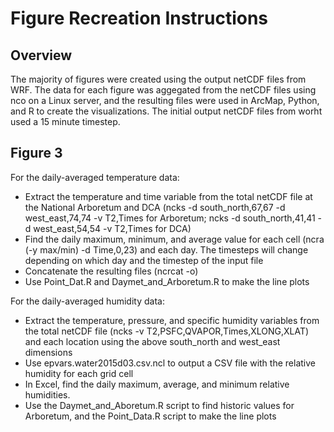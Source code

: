 # Figure Recreation Instructions

## Overview
The majority of figures were created using the output netCDF files from WRF. The data for each figure was aggegated from the netCDF files using nco on a Linux server, and the resulting files were used in ArcMap, Python, and R to create the visualizations. The initial output netCDF files from worht used a 15 minute timestep.


## Figure 3
For the daily-averaged temperature data:
* Extract the temperature and time variable from the total netCDF file at the National Arboretum and DCA (ncks -d south_north,67,67 -d west_east,74,74 -v T2,Times for Arboretum; ncks -d south_north,41,41 -d west_east,54,54 -v T2,Times for DCA) 
* Find the daily maximum, minimum, and average value for each cell (ncra (-y max/min) -d Time,0,23) and each day. The timesteps will change depending on which day and the timestep of the input file
* Concatenate the resulting files (ncrcat -o)
* Use Point_Dat.R and Daymet_and_Arboretum.R to make the line plots

For the daily-averaged humidity data:
* Extract the temperature, pressure, and specific humidity variables from the total netCDF file (ncks -v T2,PSFC,QVAPOR,Times,XLONG,XLAT) and each location using the above south_north and west_east dimensions
* Use epvars.water2015d03.csv.ncl to output a CSV file with the relative humidity for each grid cell
* In Excel, find the daily maximum, average, and minimum relative humidities.
* Use the Daymet_and_Aboretum.R script to find historic values for Arboretum, and the Point_Data.R script to make the line plots
